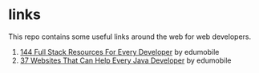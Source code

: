 # links
This repo contains some useful links around the web for web developers.

1. [144 Full Stack Resources For Every Developer](http://www.edumobile.org/miscellaneous/144-full-stack-resources-for-every-developer/) by edumobile
2. [37 Websites That Can Help Every Java Developer](http://www.edumobile.org/java/37-websites-that-can-help-every-java-developer/) by edumobile
